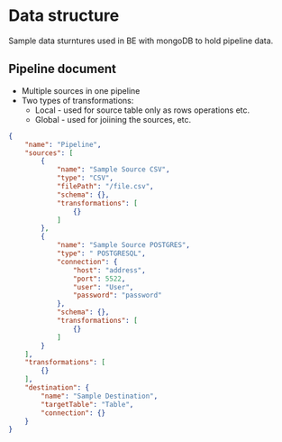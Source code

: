 # Data structure
Sample data sturntures used in BE with mongoDB to hold pipeline data.
## Pipeline document
* Multiple sources in one pipeline
* Two types of transformations:
    * Local - used for source table only as rows operations etc.
    * Global - used for joiining the sources, etc.    
```json
{
    "name": "Pipeline",
    "sources": [
        {
            "name": "Sample Source CSV",
            "type": "CSV",
            "filePath": "/file.csv",
            "schema": {},
            "transformations": [
                {}
            ]
        },
        {
            "name": "Sample Source POSTGRES",
            "type": " POSTGRESQL",
            "connection": {
                "host": "address",
                "port": 5522,
                "user": "User",
                "password": "password"
            },
            "schema": {},
            "transformations": [
                {}
            ]
        }
    ],
    "transformations": [
        {}
    ],
    "destination": {
        "name": "Sample Destination",
        "targetTable": "Table",
        "connection": {}
    }
}
```